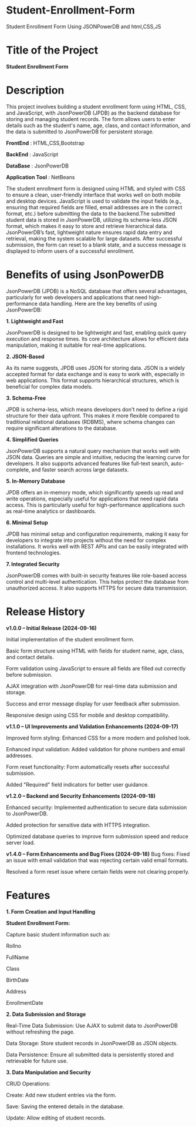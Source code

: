 # Student-Enrollment-Form
 Student Enrollment Form Using JSONPowerDB and html,CSS,JS

# Title of the Project

 **Student Enrollment Form**

# Description
 This project involves building a student enrollment form using HTML, CSS, and JavaScript, with JsonPowerDB (JPDB) as the backend database for storing and managing student records. The form allows users to enter 
 details such as the student's name, age, class, and contact information, and the data is submitted to JsonPowerDB for persistent storage.

 **FrontEnd** : HTML,CSS,Bootstrap 

 **BackEnd** : JavaScript  

 **DataBase** : JsonPowerDB 

 **Application Tool** : NetBeans 

 The student enrollment form is designed using HTML and styled with CSS to ensure a clean, user-friendly interface that works well on both mobile and desktop devices. JavaScript is used to validate the input 
 fields (e.g., ensuring that required fields are filled, email addresses are in the correct format, etc.) before submitting the data to the backend.The submitted student data is stored in JsonPowerDB, utilizing 
 its schema-less JSON format, which makes it easy to store and retrieve hierarchical data.
 JsonPowerDB’s fast, lightweight nature ensures rapid data entry and retrieval, making the system scalable for large datasets.
 After successful submission, the form can reset to a blank state, and a success message is displayed to inform users of a successful enrollment.

# Benefits of using JsonPowerDB

 JsonPowerDB (JPDB) is a NoSQL database that offers several advantages, particularly for web developers and applications that need high-performance data handling. Here are the key benefits of using JsonPowerDB:

 **1. Lightweight and Fast**

 JsonPowerDB is designed to be lightweight and fast, enabling quick query execution and response times.
 Its core architecture allows for efficient data manipulation, making it suitable for real-time applications.

 **2. JSON-Based**

 As its name suggests, JPDB uses JSON for storing data. JSON is a widely accepted format for data exchange and is easy to work with, especially in web applications.
 This format supports hierarchical structures, which is beneficial for complex data models.

 **3. Schema-Free**

 JPDB is schema-less, which means developers don't need to define a rigid structure for their data upfront.
 This makes it more flexible compared to traditional relational databases (RDBMS), where schema changes can require significant alterations to the database.

 **4. Simplified Queries**

 JsonPowerDB supports a natural query mechanism that works well with JSON data. Queries are simple and intuitive, reducing the learning curve for developers.
 It also supports advanced features like full-text search, auto-complete, and faster search across large datasets.

 **5. In-Memory Database**

 JPDB offers an in-memory mode, which significantly speeds up read and write operations, especially useful for applications that need rapid data access.
 This is particularly useful for high-performance applications such as real-time analytics or dashboards.

 **6. Minimal Setup**

 JPDB has minimal setup and configuration requirements, making it easy for developers to integrate into projects without the need for complex installations.
 It works well with REST APIs and can be easily integrated with frontend technologies.

 **7. Integrated Security**

 JsonPowerDB comes with built-in security features like role-based access control and multi-level authentication. This helps protect the database from unauthorized access.
 It also supports HTTPS for secure data transmission.

# Release History

 **v1.0.0 – Initial Release (2024-09-16)**

  Initial implementation of the student enrollment form.

  Basic form structure using HTML with fields for student name, age, class, and contact details.

  Form validation using JavaScript to ensure all fields are filled out correctly before submission.

  AJAX integration with JsonPowerDB for real-time data submission and storage.

  Success and error message display for user feedback after submission.

  Responsive design using CSS for mobile and desktop compatibility.

 **v1.1.0 – UI Improvements and Validation Enhancements (2024-09-17)**

  Improved form styling: Enhanced CSS for a more modern and polished look.

  Enhanced input validation: Added validation for phone numbers and email addresses.

  Form reset functionality: Form automatically resets after successful submission.

  Added "Required" field indicators for better user guidance.

 **v1.2.0 – Backend and Security Enhancements (2024-09-18)**

  Enhanced security: Implemented authentication to secure data submission to JsonPowerDB.

  Added protection for sensitive data with HTTPS integration.

  Optimized database queries to improve form submission speed and reduce server load.

 **v1.4.0 – Form Enhancements and Bug Fixes (2024-09-18)**
  Bug fixes: Fixed an issue with email validation that was rejecting certain valid email formats.

  Resolved a form reset issue where certain fields were not clearing properly.


# Features

 **1. Form Creation and Input Handling**

  **Student Enrollment Form:**

  Capture basic student information such as:

   Rollno

   FullName

   Class

   BirthDate

   Address

   EnrollmentDate

  **2. Data Submission and Storage**

   Real-Time Data Submission: Use AJAX to submit data to JsonPowerDB without refreshing the page.

   Data Storage: Store student records in JsonPowerDB as JSON objects.

   Data Persistence: Ensure all submitted data is persistently stored and retrievable for future use.

  **3. Data Manipulation and Security**

  CRUD Operations:

   Create: Add new student entries via the form.

   Save: Saving the entered details in the database.

   Update: Allow editing of student records.

